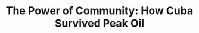 ---
title: 'The Power of Community: How Cuba Survived Peak Oil'
url: 'https://www.imdb.com/title/tt0814275/'
categories:
  - 49f0ae64-b03a-4d50-bbdc-edd765ef4500
description: >-
  A great example of how a community can survive the oil apocalypse. Cubans were
  on the edge of starvation due to the oil crisis - the average Cuban lost 20
  pounds. The Cuban people helped avert disaster from the bottom up by
  reclaiming land everywhere and began growing vegetables on them. Here we see
  the importance of recovering lost knowledge to ensure communal survival.
image: null
blueprint: action

---